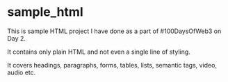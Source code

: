 # sample_html

This is sample HTML project I have done as a part of #100DaysOfWeb3 on Day 2.

It contains only plain HTML and not even a single line of styling.

It covers headings, paragraphs, forms, tables, lists, semantic tags, video, audio etc.
